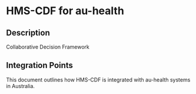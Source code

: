 # HMS-CDF for au-health

## Description

Collaborative Decision Framework

## Integration Points

This document outlines how HMS-CDF is integrated with au-health systems in Australia.
